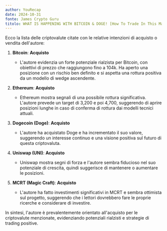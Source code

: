 ```yaml
---
author: YouRecap
date: 2024-10-31
fonte: James Crypto Guru
titolo: WHAT IS HAPPENING WITH BITCOIN & DOGE! [How To Trade In This Market...]
---
```


Ecco la lista delle criptovalute citate con le relative intenzioni di acquisto o vendita dell'autore:

1. **Bitcoin**: **Acquisto**
   - L'autore evidenzia un forte potenziale rialzista per Bitcoin, con obiettivi di prezzo che raggiungono fino a 104k. Ha aperto una posizione con un rischio ben definito e si aspetta una rottura positiva da un modello di wedge ascendente.

2. **Ethereum**: **Acquisto**
   - Ethereum mostra segnali di una possibile rottura significativa. L'autore prevede un target di 3,200 e poi 4,700, suggerendo di aprire posizioni lunghe in caso di conferma di rottura dai modelli tecnici attuali.

3. **Dogecoin (Doge)**: **Acquisto**
   - L'autore ha acquistato Doge e ha incrementato il suo valore, suggerendo un interesse continuo e una visione positiva sul futuro di questa criptovaluta.

4. **Uniswap (UNI)**: **Acquisto**
   - Uniswap mostra segni di forza e l'autore sembra fiducioso nel suo potenziale di crescita, quindi suggerisce di mantenere o aumentare le posizioni.

5. **MCRT (Magic Craft)**: **Acquisto**
   - L'autore ha fatto investimenti significativi in MCRT e sembra ottimista sul progetto, suggerendo che i lettori dovrebbero fare le proprie ricerche e considerare di investire.

In sintesi, l'autore è prevalentemente orientato all'acquisto per le criptovalute menzionate, evidenziando potenziali rialzisti e strategie di trading positive.
